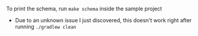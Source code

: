 To print the schema, run `make schema` inside the sample project

- Due to an unknown issue I just discovered, this doesn't work right after running `./gradlew clean`
